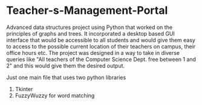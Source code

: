 # Teacher-s-Management-Portal
Advanced data structures project using Python that worked on the principles of graphs and trees. It incorporated a desktop based GUI interface that would be accessible to all students and would give them easy to access to the possible current location of their teachers on campus, their office hours etc. The project was designed in a way to take in diverse queries like "All teachers of the Computer Science Dept. free between 1 and 2" and this would give them the desired output.

Just one main file that uses two python libraries
1. Tkinter
2. FuzzyWuzzy for word matching
